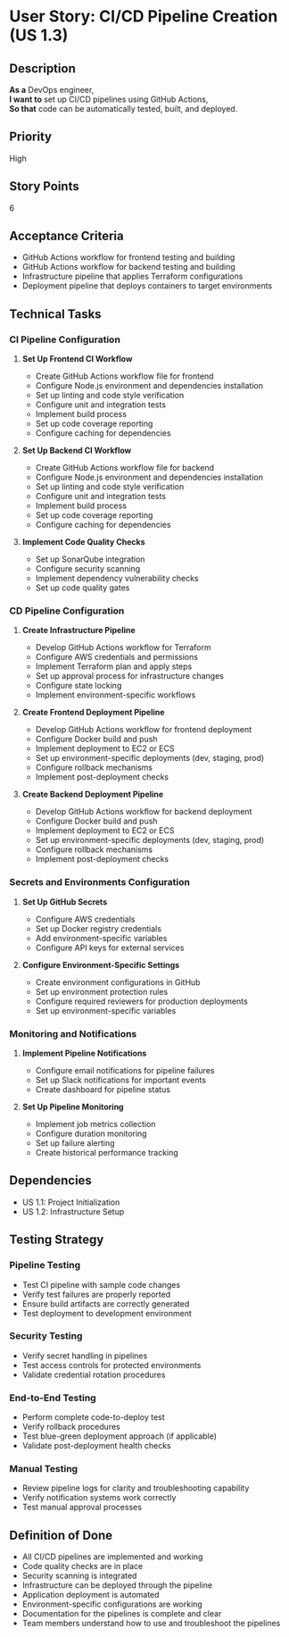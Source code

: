 # User Story: CI/CD Pipeline Creation (US 1.3)

## Description
**As a** DevOps engineer,  
**I want to** set up CI/CD pipelines using GitHub Actions,  
**So that** code can be automatically tested, built, and deployed.

## Priority
High

## Story Points
6

## Acceptance Criteria
- GitHub Actions workflow for frontend testing and building
- GitHub Actions workflow for backend testing and building
- Infrastructure pipeline that applies Terraform configurations
- Deployment pipeline that deploys containers to target environments

## Technical Tasks

### CI Pipeline Configuration
1. **Set Up Frontend CI Workflow**
   - Create GitHub Actions workflow file for frontend
   - Configure Node.js environment and dependencies installation
   - Set up linting and code style verification
   - Configure unit and integration tests
   - Implement build process
   - Set up code coverage reporting
   - Configure caching for dependencies

2. **Set Up Backend CI Workflow**
   - Create GitHub Actions workflow file for backend
   - Configure Node.js environment and dependencies installation
   - Set up linting and code style verification
   - Configure unit and integration tests
   - Implement build process
   - Set up code coverage reporting
   - Configure caching for dependencies

3. **Implement Code Quality Checks**
   - Set up SonarQube integration
   - Configure security scanning
   - Implement dependency vulnerability checks
   - Set up code quality gates

### CD Pipeline Configuration
1. **Create Infrastructure Pipeline**
   - Develop GitHub Actions workflow for Terraform
   - Configure AWS credentials and permissions
   - Implement Terraform plan and apply steps
   - Set up approval process for infrastructure changes
   - Configure state locking
   - Implement environment-specific workflows

2. **Create Frontend Deployment Pipeline**
   - Develop GitHub Actions workflow for frontend deployment
   - Configure Docker build and push
   - Implement deployment to EC2 or ECS
   - Set up environment-specific deployments (dev, staging, prod)
   - Configure rollback mechanisms
   - Implement post-deployment checks

3. **Create Backend Deployment Pipeline**
   - Develop GitHub Actions workflow for backend deployment
   - Configure Docker build and push
   - Implement deployment to EC2 or ECS
   - Set up environment-specific deployments (dev, staging, prod)
   - Configure rollback mechanisms
   - Implement post-deployment checks

### Secrets and Environments Configuration
1. **Set Up GitHub Secrets**
   - Configure AWS credentials
   - Set up Docker registry credentials
   - Add environment-specific variables
   - Configure API keys for external services

2. **Configure Environment-Specific Settings**
   - Create environment configurations in GitHub
   - Set up environment protection rules
   - Configure required reviewers for production deployments
   - Set up environment-specific variables

### Monitoring and Notifications
1. **Implement Pipeline Notifications**
   - Configure email notifications for pipeline failures
   - Set up Slack notifications for important events
   - Create dashboard for pipeline status

2. **Set Up Pipeline Monitoring**
   - Implement job metrics collection
   - Configure duration monitoring
   - Set up failure alerting
   - Create historical performance tracking

## Dependencies
- US 1.1: Project Initialization
- US 1.2: Infrastructure Setup

## Testing Strategy

### Pipeline Testing
- Test CI pipeline with sample code changes
- Verify test failures are properly reported
- Ensure build artifacts are correctly generated
- Test deployment to development environment

### Security Testing
- Verify secret handling in pipelines
- Test access controls for protected environments
- Validate credential rotation procedures

### End-to-End Testing
- Perform complete code-to-deploy test
- Verify rollback procedures
- Test blue-green deployment approach (if applicable)
- Validate post-deployment health checks

### Manual Testing
- Review pipeline logs for clarity and troubleshooting capability
- Verify notification systems work correctly
- Test manual approval processes

## Definition of Done
- All CI/CD pipelines are implemented and working
- Code quality checks are in place
- Security scanning is integrated
- Infrastructure can be deployed through the pipeline
- Application deployment is automated
- Environment-specific configurations are working
- Documentation for the pipelines is complete and clear
- Team members understand how to use and troubleshoot the pipelines
